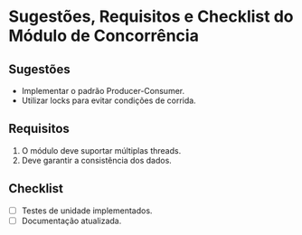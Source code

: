 # Sugestões, Requisitos e Checklist do Módulo de Concorrência

## Sugestões
- Implementar o padrão Producer-Consumer.
- Utilizar locks para evitar condições de corrida.

## Requisitos
1. O módulo deve suportar múltiplas threads.
2. Deve garantir a consistência dos dados.

## Checklist
- [ ] Testes de unidade implementados.
- [ ] Documentação atualizada.